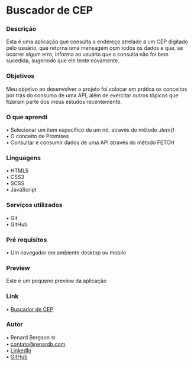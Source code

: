 # Buscador de CEP

### Descrição
Esta é uma aplicação que consulta o endereço atrelado a um CEP digitado pelo usuário, que retorna uma mensagem com todos os dados e que, se ocorrer algum erro, informa ao usuário que a consulta não foi bem sucedida, sugerindo que ele tente novamente.

### Objetivos
Meu objetivo ao desenvolver o projeto foi colocar em prática os conceitos por trás do consumo de uma API, além de exercitar outros tópicos que fizeram parte dos meus estudos recentemente.

### O que aprendi
  •	Selecionar um item específico de um nó, através do método <i>.item()</i> <br>
  •	O conceito de Promises <br>
  •	Consultar e consumir dados de uma API através do método FETCH <br>
  
### Linguagens
  •	HTML5 <br>
  •	CSS3  <br>
  •	SCSS  <br>
  •	JavaScript

### Serviços utilizados
  •	Git <br>
  •	GitHub

### Pré requisitos
  •	Um navegador em ambiente desktop ou mobile
  
### Preview
Este é um pequeno preview da aplicação <br>

### Link
  •	[Buscador de CEP](https://buscador-de-cep-rb.netlify.app/) 

### Autor
  •	Renard Bergson 🤓 <br>
	•	contato@renardb.com <br>
	•	[LinkedIn](https://www.linkedin.com/in/renardbergson) <br>
	•	[GitHub](https://www.github.com/renardbergson)
